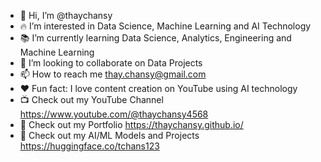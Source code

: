- 👋 Hi, I’m @thaychansy
- :fire: I’m interested in Data Science, Machine Learning and AI Technology
- :books: I’m currently learning Data Science, Analytics, Engineering and Machine Learning
- :100: I’m looking to collaborate on Data Projects
- 📫 How to reach me thay.chansy@gmail.com
- :heart: Fun fact: I love content creation on YouTube using AI technology
- :tv: Check out my YouTube Channel https://www.youtube.com/@thaychansy4568
- 👀 Check out my Portfolio https://thaychansy.github.io/
- :hugs: Check out my AI/ML Models and Projects https://huggingface.co/tchans123

<!---
thaychansy/thaychansy is a ✨ special ✨ repository because its `README.md` (this file) appears on your GitHub profile.
You can click the Preview link to take a look at your changes.
--->
